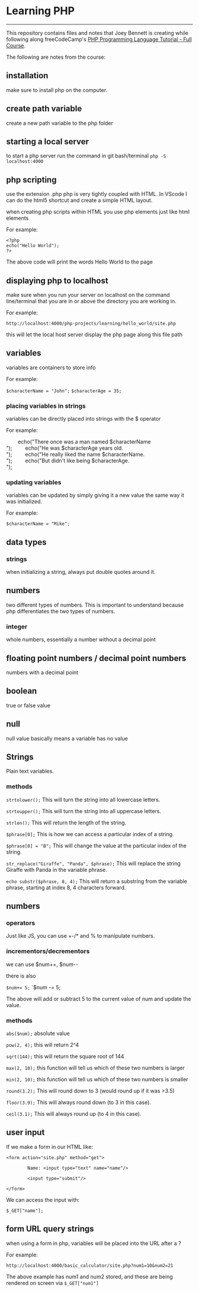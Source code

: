 # Learning PHP
------------------
This repository contains files and notes that Joey Bennett is creating while following along freeCodeCamp's [PHP Programming Language Tutorial - Full Course](https://www.youtube.com/watch?v=OK_JCtrrv-c).

The following are notes from the course:

## installation
make sure to install php on the computer. 

## create path variable
create a new path variable to the php folder

## starting a local server
to start a php server run the command in git bash/terminal `php -S localhost:4000`

## php scripting
use the extension .php
php is very tightly coupled with HTML. In VScode I can do the html5 shortcut and create a simple HTML layout.

when creating php scripts within HTML you use php elements just like html elements

For example:

	<?php
	echo("Hello World");
	?>

The above code will print the words Hello World to the page

## displaying php to localhost
make sure when you run your server on localhost on the command line/terminal that you are in or above the directory you are working in.

For example:

`http://localhost:4000/php-projects/learning/hello_world/site.php`

this will let the local host server display the php page along this file path

## variables
variables are containers to store info

For example:

`$characterName = "John";`
`$characterAge = 35;`

### placing variables in strings
variables can be directly placed into strings with the $ operator

For example:

        echo("There once was a man named $characterName <br>");
        echo("He was $characterAge years old. <br>");
        echo("He really liked the name $characterName. <br>");
        echo("But didn't like being $characterAge. <br>");

### updating variables
variables can be updated by simply giving it a new value the same way it was initialized.

For example:

`$characterName = "Mike";`  

## data types

### strings
when initializing a string, always put double quotes around it.

## numbers
two different types of numbers. This is important to understand because php differentiates the two types of numbers.

### integer
whole numbers, essentially a number without a decimal point

## floating point numbers / decimal point numbers
numbers with a decimal point 

## boolean
true or false value

## null
null value basically means a variable has no value

## Strings
Plain text variables.

### methods
`strtolower();`
This will turn the string into all lowercase letters.

`strtoupper();`
This will turn the string into all uppercase letters.

`strlen();`
This will return the length of the string.

`$phrase[0];`
This is how we can access a particular index of a string.

`$phrase[0] = "B";`
This will change the value at the particular index of the string.

`str_replace("Giraffe", "Panda", $phrase);`
This will replace the string Giraffe with Panda in the variable phrase.

`echo substr($phrase, 8, 4);`
This will return a substring from the variable phrase, starting at index 8, 4 characters forward.

## numbers
### operators
Just like JS, you can use +-/* and % to manipulate numbers.

### incrementors/decrementors
we can use $num++, $num--

there is also 

`$num+= 5;`
`$num -= 5;

The above will add or subtract 5 to the current value of num and update the value.

### methods
`abs($num);`
absolute value

`pow(2, 4);`
this will return 2^4

`sqrt(144);`
this will return the square root of 144

`max(2, 10);`
this function will tell us which of these two numbers is larger

`min(2, 10);`
this function will tell us which of these two numbers is smaller

`round(3.2);`
This will round down to 3 (would round up if it was >3.5)

`floor(3.9);`
This will always round down (to 3 in this case).

`ceil(3.1);`
This will always round up (to 4 in this case).

## user input
If we make a form in our HTML like:

	<form action="site.php" method="get">
	
	        Name: <input type="text" name="name"/>
	
	        <input type="submit"/>
	
	</form>

We can access the input with:

`$_GET["name"];`

## form URL query strings
when using a form in php, variables will be placed into the URL after a ? 

For example:

`http://localhost:4000/basic_calculator/site.php?num1=10&num2=21`

The above example has num1 and num2 stored, and these are being rendered on screen via `$_GET["num1"]`

